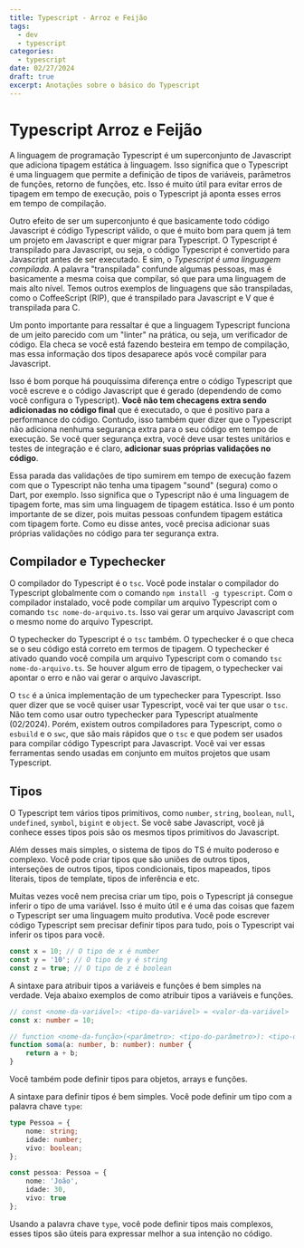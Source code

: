 ```yaml
---
title: Typescript - Arroz e Feijão
tags:
  - dev
  - typescript
categories:
  - typescript
date: 02/27/2024
draft: true
excerpt: Anotações sobre o básico do Typescript
---
```


# Typescript Arroz e Feijão

A linguagem de programação Typescript é um superconjunto de Javascript que adiciona tipagem estática à linguagem. Isso significa que o Typescript é uma linguagem que permite a definição de tipos de variáveis, parâmetros de funções, retorno de funções, etc. Isso é muito útil para evitar erros de tipagem em tempo de execução, pois o Typescript já aponta esses erros em tempo de compilação.

Outro efeito de ser um superconjunto é que basicamente todo código Javascript é código Typescript válido, o que é muito bom para quem já tem um projeto em Javascript e quer migrar para Typescript. O Typescript é transpilado para Javascript, ou seja, o código Typescript é convertido para Javascript antes de ser executado. E sim, o _Typescript é uma linguagem compilada_. A palavra "transpilada" confunde algumas pessoas, mas é basicamente a mesma coisa que compilar, só que para uma linguagem de mais alto nível. Temos outros exemplos de linguagens que são transpiladas, como o CoffeeScript (RIP), que é transpilado para Javascript e V que é transpilada para C.

Um ponto importante para ressaltar é que a linguagem Typescript funciona de um jeito parecido com um "linter" na prática, ou seja, um verificador de código. Ela checa se você está fazendo besteira em tempo de compilação, mas essa informação dos tipos desaparece após você compilar para Javascript.

Isso é bom porque há pouquíssima diferença entre o código Typescript que você escreve e o código Javascript que é gerado (dependendo de como você configura o Typescript). **Você não tem checagens extra sendo adicionadas no código final** que é executado, o que é positivo para a performance do código. Contudo, isso também quer dizer que o Typescript não adiciona nenhuma segurança extra para o seu código em tempo de execução. Se você quer segurança extra, você deve usar testes unitários e testes de integração e é claro, **adicionar suas próprias validações no código**.

Essa parada das validações de tipo sumirem em tempo de execução fazem com que o Typescript não tenha uma tipagem "sound" (segura) como o Dart, por exemplo. Isso significa que o Typescript não é uma linguagem de tipagem forte, mas sim uma linguagem de tipagem estática. Isso é um ponto importante de se dizer, pois muitas pessoas confundem tipagem estática com tipagem forte. Como eu disse antes, você precisa adicionar suas próprias validações no código para ter segurança extra.

## Compilador e Typechecker

O compilador do Typescript é o `tsc`. Você pode instalar o compilador do Typescript globalmente com o comando `npm install -g typescript`. Com o compilador instalado, você pode compilar um arquivo Typescript com o comando `tsc nome-do-arquivo.ts`. Isso vai gerar um arquivo Javascript com o mesmo nome do arquivo Typescript.

O typechecker do Typescript é o `tsc` também. O typechecker é o que checa se o seu código está correto em termos de tipagem. O typechecker é ativado quando você compila um arquivo Typescript com o comando `tsc nome-do-arquivo.ts`. Se houver algum erro de tipagem, o typechecker vai apontar o erro e não vai gerar o arquivo Javascript.

O `tsc` é a única implementação de um typechecker para Typescript. Isso quer dizer que se você quiser usar Typescript, você vai ter que usar o `tsc`. Não tem como usar outro typechecker para Typescript atualmente (02/2024). Porém, existem outros compiladores para Typescript, como o `esbuild` e o `swc`, que são mais rápidos que o `tsc` e que podem ser usados para compilar código Typescript para Javascript. Você vai ver essas ferramentas sendo usadas em conjunto em muitos projetos que usam Typescript.

## Tipos

O Typescript tem vários tipos primitivos, como `number`, `string`, `boolean`, `null`, `undefined`, `symbol`, `bigint` e `object`. Se você sabe Javascript, você já conhece esses tipos pois são os mesmos tipos primitivos do Javascript.

Além desses mais simples, o sistema de tipos do TS é muito poderoso e complexo. Você pode criar tipos que são uniões de outros tipos, interseções de outros tipos, tipos condicionais, tipos mapeados, tipos literais, tipos de template, tipos de inferência e etc.

Muitas vezes você nem precisa criar um tipo, pois o Typescript já consegue inferir o tipo de uma variável. Isso é muito útil e é uma das coisas que fazem o Typescript ser uma linguagem muito produtiva. Você pode escrever código Typescript sem precisar definir tipos para tudo, pois o Typescript vai inferir os tipos para você.

```ts
const x = 10; // O tipo de x é number
const y = '10'; // O tipo de y é string
const z = true; // O tipo de z é boolean
```

A sintaxe para atribuir tipos a variáveis e funções é bem simples na verdade. Veja abaixo exemplos de como atribuir tipos a variáveis e funções.

```ts
// const <nome-da-variável>: <tipo-da-variável> = <valor-da-variável>
const x: number = 10;

// function <nome-da-função>(<parâmetro>: <tipo-do-parâmetro>): <tipo-do-retorno> { <corpo-da-função> }
function soma(a: number, b: number): number {
	return a + b;
}
```

Você também pode definir tipos para objetos, arrays e funções.

A sintaxe para definir tipos é bem simples. Você pode definir um tipo com a palavra chave `type`:

```ts
type Pessoa = {
	nome: string;
	idade: number;
	vivo: boolean;
};

const pessoa: Pessoa = {
	nome: 'João',
	idade: 30,
	vivo: true
};
```

Usando a palavra chave `type`, você pode definir tipos mais complexos, esses tipos são úteis para expressar melhor a sua intenção no código.
